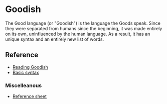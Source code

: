 # Goodish

The Good language (or "Goodish") is the language the Goods speak. Since they were separated from humans since
the beginning, it was made entirely on its own, uninfluenced by the human language. As a result, it has an unique
syntax and an entirely new list of words.

## Reference

* [Reading Goodish](ref/reading.md)
* [Basic syntax](ref/syntax.md)

### Miscelleanous

* [Reference sheet](ref/sheet.md)
